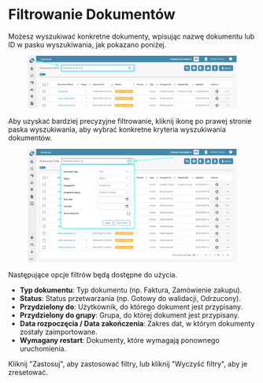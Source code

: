 # Filtrowanie Dokumentów

Możesz wyszukiwać konkretne dokumenty, wpisując nazwę dokumentu lub ID w pasku wyszukiwania, jak pokazano poniżej.

<figure><img src="../../../.gitbook/assets/FilteringDocs_1.png" alt=""><figcaption></figcaption></figure>

Aby uzyskać bardziej precyzyjne filtrowanie, kliknij ikonę po prawej stronie paska wyszukiwania, aby wybrać konkretne kryteria wyszukiwania dokumentów.

<figure><img src="../../../.gitbook/assets/FilteringDocs_2.png" alt=""><figcaption></figcaption></figure>

Następujące opcje filtrów będą dostępne do użycia.

* **Typ dokumentu**: Typ dokumentu (np. Faktura, Zamówienie zakupu).
* **Status**: Status przetwarzania (np. Gotowy do walidacji, Odrzucony).
* **Przydzielony do**: Użytkownik, do którego dokument jest przypisany.
* **Przydzielony do grupy**: Grupa, do której dokument jest przypisany.
* **Data rozpoczęcia / Data zakończenia**: Zakres dat, w którym dokumenty zostały zaimportowane.
* **Wymagany restart**: Dokumenty, które wymagają ponownego uruchomienia.

Kliknij "Zastosuj", aby zastosować filtry, lub kliknij "Wyczyść filtry", aby je zresetować.
